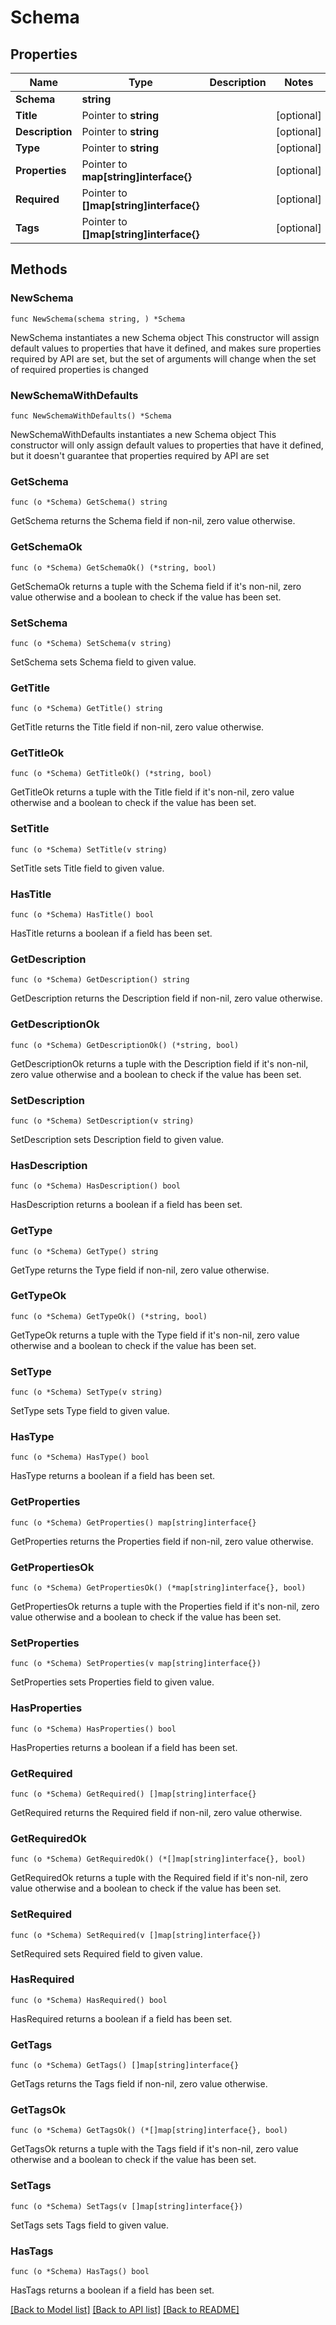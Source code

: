 # Schema

## Properties

Name | Type | Description | Notes
------------ | ------------- | ------------- | -------------
**Schema** | **string** |  | 
**Title** | Pointer to **string** |  | [optional] 
**Description** | Pointer to **string** |  | [optional] 
**Type** | Pointer to **string** |  | [optional] 
**Properties** | Pointer to **map[string]interface{}** |  | [optional] 
**Required** | Pointer to **[]map[string]interface{}** |  | [optional] 
**Tags** | Pointer to **[]map[string]interface{}** |  | [optional] 

## Methods

### NewSchema

`func NewSchema(schema string, ) *Schema`

NewSchema instantiates a new Schema object
This constructor will assign default values to properties that have it defined,
and makes sure properties required by API are set, but the set of arguments
will change when the set of required properties is changed

### NewSchemaWithDefaults

`func NewSchemaWithDefaults() *Schema`

NewSchemaWithDefaults instantiates a new Schema object
This constructor will only assign default values to properties that have it defined,
but it doesn't guarantee that properties required by API are set

### GetSchema

`func (o *Schema) GetSchema() string`

GetSchema returns the Schema field if non-nil, zero value otherwise.

### GetSchemaOk

`func (o *Schema) GetSchemaOk() (*string, bool)`

GetSchemaOk returns a tuple with the Schema field if it's non-nil, zero value otherwise
and a boolean to check if the value has been set.

### SetSchema

`func (o *Schema) SetSchema(v string)`

SetSchema sets Schema field to given value.


### GetTitle

`func (o *Schema) GetTitle() string`

GetTitle returns the Title field if non-nil, zero value otherwise.

### GetTitleOk

`func (o *Schema) GetTitleOk() (*string, bool)`

GetTitleOk returns a tuple with the Title field if it's non-nil, zero value otherwise
and a boolean to check if the value has been set.

### SetTitle

`func (o *Schema) SetTitle(v string)`

SetTitle sets Title field to given value.

### HasTitle

`func (o *Schema) HasTitle() bool`

HasTitle returns a boolean if a field has been set.

### GetDescription

`func (o *Schema) GetDescription() string`

GetDescription returns the Description field if non-nil, zero value otherwise.

### GetDescriptionOk

`func (o *Schema) GetDescriptionOk() (*string, bool)`

GetDescriptionOk returns a tuple with the Description field if it's non-nil, zero value otherwise
and a boolean to check if the value has been set.

### SetDescription

`func (o *Schema) SetDescription(v string)`

SetDescription sets Description field to given value.

### HasDescription

`func (o *Schema) HasDescription() bool`

HasDescription returns a boolean if a field has been set.

### GetType

`func (o *Schema) GetType() string`

GetType returns the Type field if non-nil, zero value otherwise.

### GetTypeOk

`func (o *Schema) GetTypeOk() (*string, bool)`

GetTypeOk returns a tuple with the Type field if it's non-nil, zero value otherwise
and a boolean to check if the value has been set.

### SetType

`func (o *Schema) SetType(v string)`

SetType sets Type field to given value.

### HasType

`func (o *Schema) HasType() bool`

HasType returns a boolean if a field has been set.

### GetProperties

`func (o *Schema) GetProperties() map[string]interface{}`

GetProperties returns the Properties field if non-nil, zero value otherwise.

### GetPropertiesOk

`func (o *Schema) GetPropertiesOk() (*map[string]interface{}, bool)`

GetPropertiesOk returns a tuple with the Properties field if it's non-nil, zero value otherwise
and a boolean to check if the value has been set.

### SetProperties

`func (o *Schema) SetProperties(v map[string]interface{})`

SetProperties sets Properties field to given value.

### HasProperties

`func (o *Schema) HasProperties() bool`

HasProperties returns a boolean if a field has been set.

### GetRequired

`func (o *Schema) GetRequired() []map[string]interface{}`

GetRequired returns the Required field if non-nil, zero value otherwise.

### GetRequiredOk

`func (o *Schema) GetRequiredOk() (*[]map[string]interface{}, bool)`

GetRequiredOk returns a tuple with the Required field if it's non-nil, zero value otherwise
and a boolean to check if the value has been set.

### SetRequired

`func (o *Schema) SetRequired(v []map[string]interface{})`

SetRequired sets Required field to given value.

### HasRequired

`func (o *Schema) HasRequired() bool`

HasRequired returns a boolean if a field has been set.

### GetTags

`func (o *Schema) GetTags() []map[string]interface{}`

GetTags returns the Tags field if non-nil, zero value otherwise.

### GetTagsOk

`func (o *Schema) GetTagsOk() (*[]map[string]interface{}, bool)`

GetTagsOk returns a tuple with the Tags field if it's non-nil, zero value otherwise
and a boolean to check if the value has been set.

### SetTags

`func (o *Schema) SetTags(v []map[string]interface{})`

SetTags sets Tags field to given value.

### HasTags

`func (o *Schema) HasTags() bool`

HasTags returns a boolean if a field has been set.


[[Back to Model list]](../README.md#documentation-for-models) [[Back to API list]](../README.md#documentation-for-api-endpoints) [[Back to README]](../README.md)


